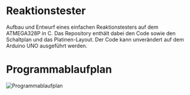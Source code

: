 # Reaktionstester
Aufbau und Entwurf eines einfachen Reaktionstesters auf dem ATMEGA328P in C. Das Repository enthält dabei den Code sowie den Schaltplan und das Platinen-Layout. Der Code kann unverändert auf dem Arduino UNO ausgeführt werden.

# Programmablaufplan
![Programmablaufplan](https://github.com/EllBeh/Reaktionstester_ATMEGA328/blob/main/Pictures/Ablaufplan.png)

